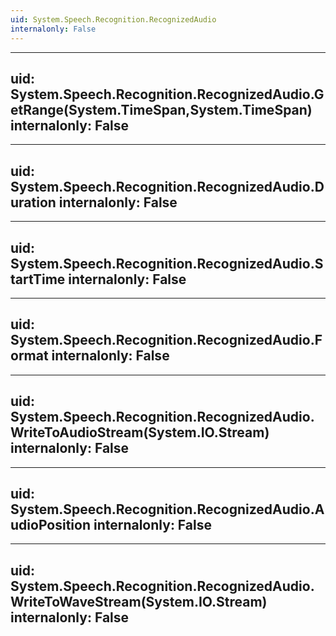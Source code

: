 ```yaml
---
uid: System.Speech.Recognition.RecognizedAudio
internalonly: False
---
```


---
uid: System.Speech.Recognition.RecognizedAudio.GetRange(System.TimeSpan,System.TimeSpan)
internalonly: False
---

---
uid: System.Speech.Recognition.RecognizedAudio.Duration
internalonly: False
---

---
uid: System.Speech.Recognition.RecognizedAudio.StartTime
internalonly: False
---

---
uid: System.Speech.Recognition.RecognizedAudio.Format
internalonly: False
---

---
uid: System.Speech.Recognition.RecognizedAudio.WriteToAudioStream(System.IO.Stream)
internalonly: False
---

---
uid: System.Speech.Recognition.RecognizedAudio.AudioPosition
internalonly: False
---

---
uid: System.Speech.Recognition.RecognizedAudio.WriteToWaveStream(System.IO.Stream)
internalonly: False
---
